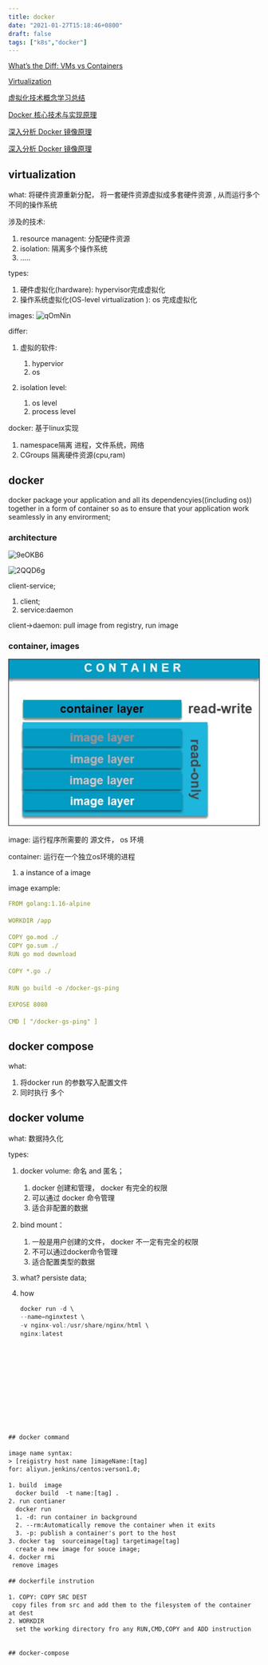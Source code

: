 ```yaml
---
title: docker
date: "2021-01-27T15:18:46+0800"
draft: false
tags: ["k8s","docker"]
---
```


[What’s the Diff: VMs vs Containers](https://www.backblaze.com/blog/vm-vs-containers/)

[Virtualization](https://www.backblaze.com/blog/vm-vs-containers/)

[虚拟化技术概念学习总结](https://cloud.tencent.com/developer/article/1782543)

[Docker 核心技术与实现原理](https://draveness.me/docker/)

[深入分析 Docker 镜像原理](http://blog.daocloud.io/principle-of-docker-image/)

[深入分析 Docker 镜像原理](http://blog.daocloud.io/principle-of-docker-image/)

## virtualization

what:  将硬件资源重新分配， 将一套硬件资源虚拟成多套硬件资源 ,   从而运行多个不同的操作系统

涉及的技术:
1. resource managent:  分配硬件资源
2. isolation: 隔离多个操作系统 
3. .....


types:
1. 硬件虚拟化(hardware): hypervisor完成虚拟化
2. 操作系统虚拟化(OS-level virtualization ): os 完成虚拟化 

images:
![qOmNin](https://cdn.jsdelivr.net/gh/atony2099/imgs@master/20211204/qOmNin.jpg)


differ:
1. 虚拟的软件:
	1. hypervior
	2. os

2. isolation level:
	1.  os level
	2. process  level 

 docker: 基于linux实现
1.  namespace隔离 进程，文件系统，网络
2.  CGroups 隔离硬件资源(cpu,ram)


## docker  

docker package your application and all its dependencyies((including os)) together in  a form of container so as to ensure that your application work seamlessly in any envirorment;

###  architecture

![9eOKB6](https://cdn.jsdelivr.net/gh/atony2099/imgs@master/20210713/9eOKB6.jpg)

![2QQD6g](https://cdn.jsdelivr.net/gh/atony2099/imgs@master/20211204/2QQD6g.jpg)

client-service;

1. client;
2. service:daemon

client->daemon: pull image from registry, run  image


###  container,  images

![tyJSB1](https://raw.githubusercontent.com/atony2099/imgs/master/uPic/tyJSB1.jpg)


image:  运行程序所需要的 源文件， os 环境 

container: 运行在一个独立os环境的进程 
1.   a instance of a image


image  example: 

```yml 
FROM golang:1.16-alpine

WORKDIR /app

COPY go.mod ./
COPY go.sum ./
RUN go mod download

COPY *.go ./

RUN go build -o /docker-gs-ping

EXPOSE 8080

CMD [ "/docker-gs-ping" ]
```






##  docker compose 

what:  
1. 将docker run  的参数写入配置文件
2. 同时执行 多个 


##  docker volume

what: 数据持久化 


types:
1.  docker volume: 命名 and  匿名；
	1. docker 创建和管理， docker 有完全的权限
	2. 可以通过 docker 命令管理   
	3. 适合非配置的数据 


1.  bind  mount：
	1. 一般是用户创建的文件， docker 不一定有完全的权限 
	2. 不可以通过docker命令管理
	3. 适合配置类型的数据 

2. what? persiste data;
3. how 
   ```c
   docker run -d \
   --name=nginxtest \
   -v nginx-vol:/usr/share/nginx/html \
   nginx:latest
  ```


 








## docker command

image name syntax:
> [reigistry host name ]imageName:[tag]
for: aliyun.jenkins/centos:verson1.0;

1. build  image
    docker build  -t name:[tag] .
2. run contianer
    docker run  
    1. -d: run container in background
    2. --rm:Automatically remove the container when it exits
    3. -p: publish a container's port to the host
3. docker tag  sourceimage[tag] targetimage[tag]
    create a new image for souce image;
4. docker rmi
   remove images

## dockerfile instrution

1. COPY: COPY SRC DEST
   copy files from src and add them to the filesystem of the container  at dest
2. WORKDIR
    set the working directory fro any RUN,CMD,COPY and ADD instruction


## docker-compose







